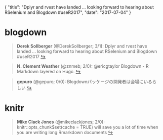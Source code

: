 {
  "title": "Dplyr and rvest have landed ... looking forward to hearing about RSelenium and Blogdown #useR2017",
  "date": "2017-07-04"
}

# blogdown

> **Derek Sollberger** (@DerekSollberger; 3/1): Dplyr and rvest have landed ... looking forward to hearing about RSelenium and Blogdown #useR2017  [&#8618;](https://twitter.com/xieyihui/status/882160029440368640)

<!-- -->


> **N. Clement Weather** (@znmeb; 2/0): @ericgtaylor Blogdown - R Markdown layered on Hugo.  [&#8618;](https://twitter.com/xieyihui/status/882074991147180035)

<!-- -->


> **gepuro** (@gepuro; 0/0): Blogdownパッケージの開発者は会場にいるらしい  [&#8618;](https://twitter.com/xieyihui/status/882190696341528576)

<!-- -->


# knitr

> **Mike Clack Jones** (@mikeclackjones; 2/0): knitr::opts_chunk$set(cache = TRUE) will save you a lot of time when you are writing long Rmarkdown documents  [&#8618;](https://twitter.com/xieyihui/status/882201041143554048)

<!-- -->


